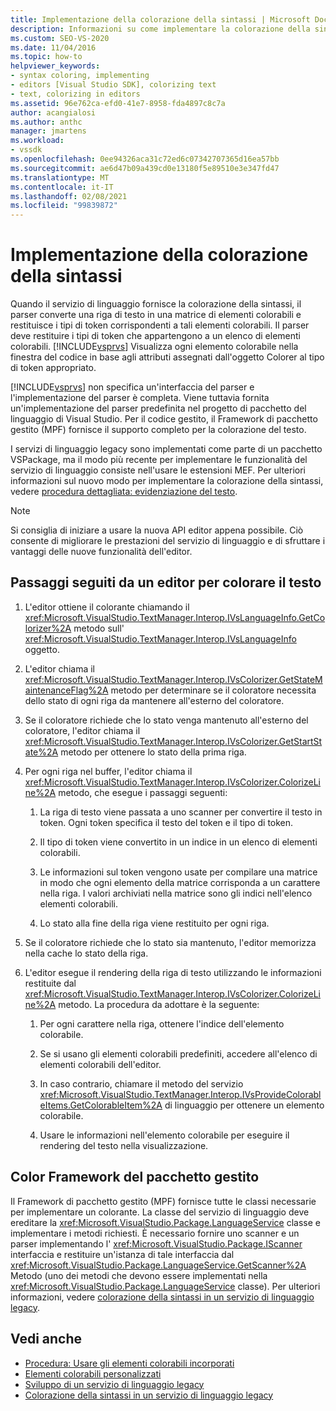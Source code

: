 ```yaml
---
title: Implementazione della colorazione della sintassi | Microsoft Docs
description: Informazioni su come implementare la colorazione della sintassi in Visual Studio usando le funzionalità del servizio di linguaggio del Framework di pacchetto gestito (MPF).
ms.custom: SEO-VS-2020
ms.date: 11/04/2016
ms.topic: how-to
helpviewer_keywords:
- syntax coloring, implementing
- editors [Visual Studio SDK], colorizing text
- text, colorizing in editors
ms.assetid: 96e762ca-efd0-41e7-8958-fda4897c8c7a
author: acangialosi
ms.author: anthc
manager: jmartens
ms.workload:
- vssdk
ms.openlocfilehash: 0ee94326aca31c72ed6c07342707365d16ea57bb
ms.sourcegitcommit: ae6d47b09a439cd0e13180f5e89510e3e347fd47
ms.translationtype: MT
ms.contentlocale: it-IT
ms.lasthandoff: 02/08/2021
ms.locfileid: "99839872"
---
```

# <a name="implementing-syntax-coloring"></a>Implementazione della colorazione della sintassi
Quando il servizio di linguaggio fornisce la colorazione della sintassi, il parser converte una riga di testo in una matrice di elementi colorabili e restituisce i tipi di token corrispondenti a tali elementi colorabili. Il parser deve restituire i tipi di token che appartengono a un elenco di elementi colorabili. [!INCLUDE[vsprvs](../../code-quality/includes/vsprvs_md.md)] Visualizza ogni elemento colorabile nella finestra del codice in base agli attributi assegnati dall'oggetto Colorer al tipo di token appropriato.

 [!INCLUDE[vsprvs](../../code-quality/includes/vsprvs_md.md)] non specifica un'interfaccia del parser e l'implementazione del parser è completa. Viene tuttavia fornita un'implementazione del parser predefinita nel progetto di pacchetto del linguaggio di Visual Studio. Per il codice gestito, il Framework di pacchetto gestito (MPF) fornisce il supporto completo per la colorazione del testo.

 I servizi di linguaggio legacy sono implementati come parte di un pacchetto VSPackage, ma il modo più recente per implementare le funzionalità del servizio di linguaggio consiste nell'usare le estensioni MEF. Per ulteriori informazioni sul nuovo modo per implementare la colorazione della sintassi, vedere [procedura dettagliata: evidenziazione del testo](../../extensibility/walkthrough-highlighting-text.md).

> [!NOTE]
> Si consiglia di iniziare a usare la nuova API editor appena possibile. Ciò consente di migliorare le prestazioni del servizio di linguaggio e di sfruttare i vantaggi delle nuove funzionalità dell'editor.

## <a name="steps-followed-by-an-editor-to-colorize-text"></a>Passaggi seguiti da un editor per colorare il testo

1. L'editor ottiene il colorante chiamando il <xref:Microsoft.VisualStudio.TextManager.Interop.IVsLanguageInfo.GetColorizer%2A> metodo sull' <xref:Microsoft.VisualStudio.TextManager.Interop.IVsLanguageInfo> oggetto.

2. L'editor chiama il <xref:Microsoft.VisualStudio.TextManager.Interop.IVsColorizer.GetStateMaintenanceFlag%2A> metodo per determinare se il coloratore necessita dello stato di ogni riga da mantenere all'esterno del coloratore.

3. Se il coloratore richiede che lo stato venga mantenuto all'esterno del coloratore, l'editor chiama il <xref:Microsoft.VisualStudio.TextManager.Interop.IVsColorizer.GetStartState%2A> metodo per ottenere lo stato della prima riga.

4. Per ogni riga nel buffer, l'editor chiama il <xref:Microsoft.VisualStudio.TextManager.Interop.IVsColorizer.ColorizeLine%2A> metodo, che esegue i passaggi seguenti:

    1. La riga di testo viene passata a uno scanner per convertire il testo in token. Ogni token specifica il testo del token e il tipo di token.

    2. Il tipo di token viene convertito in un indice in un elenco di elementi colorabili.

    3. Le informazioni sul token vengono usate per compilare una matrice in modo che ogni elemento della matrice corrisponda a un carattere nella riga. I valori archiviati nella matrice sono gli indici nell'elenco elementi colorabili.

    4. Lo stato alla fine della riga viene restituito per ogni riga.

5. Se il coloratore richiede che lo stato sia mantenuto, l'editor memorizza nella cache lo stato della riga.

6. L'editor esegue il rendering della riga di testo utilizzando le informazioni restituite dal <xref:Microsoft.VisualStudio.TextManager.Interop.IVsColorizer.ColorizeLine%2A> metodo. La procedura da adottare è la seguente:

    1. Per ogni carattere nella riga, ottenere l'indice dell'elemento colorabile.

    2. Se si usano gli elementi colorabili predefiniti, accedere all'elenco di elementi colorabili dell'editor.

    3. In caso contrario, chiamare il metodo del servizio <xref:Microsoft.VisualStudio.TextManager.Interop.IVsProvideColorableItems.GetColorableItem%2A> di linguaggio per ottenere un elemento colorabile.

    4. Usare le informazioni nell'elemento colorabile per eseguire il rendering del testo nella visualizzazione.

## <a name="managed-package-framework-colorizer"></a>Color Framework del pacchetto gestito
 Il Framework di pacchetto gestito (MPF) fornisce tutte le classi necessarie per implementare un colorante. La classe del servizio di linguaggio deve ereditare la <xref:Microsoft.VisualStudio.Package.LanguageService> classe e implementare i metodi richiesti. È necessario fornire uno scanner e un parser implementando l' <xref:Microsoft.VisualStudio.Package.IScanner> interfaccia e restituire un'istanza di tale interfaccia dal <xref:Microsoft.VisualStudio.Package.LanguageService.GetScanner%2A> Metodo (uno dei metodi che devono essere implementati nella <xref:Microsoft.VisualStudio.Package.LanguageService> classe). Per ulteriori informazioni, vedere [colorazione della sintassi in un servizio di linguaggio legacy](../../extensibility/internals/syntax-colorizing-in-a-legacy-language-service.md).

## <a name="see-also"></a>Vedi anche
- [Procedura: Usare gli elementi colorabili incorporati](../../extensibility/internals/how-to-use-built-in-colorable-items.md)
- [Elementi colorabili personalizzati](../../extensibility/internals/custom-colorable-items.md)
- [Sviluppo di un servizio di linguaggio legacy](../../extensibility/internals/developing-a-legacy-language-service.md)
- [Colorazione della sintassi in un servizio di linguaggio legacy](../../extensibility/internals/syntax-colorizing-in-a-legacy-language-service.md)
